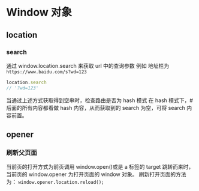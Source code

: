 # Window 对象

## location

### search

通过 window.location.search 来获取 url 中的查询参数
例如
地址栏为`https://www.baidu.com/s?wd=123`

```js
location.search
// '?wd=123'
```

当通过上述方式获取得到空串时，检查路由是否为 hash 模式
在 hash 模式下，#后面的所有内容都看做 hash 内容，从而获取到的 search 为空，可将 search 内容前置。

## opener

### 刷新父页面

当前页的打开方式为前页调用 window.open()或是 a 标签的 target 跳转而来时，
当前页的 window.opener 为打开页面的 window 对象。
刷新打开页面的方法为：
`window.opener.location.reload(); `
